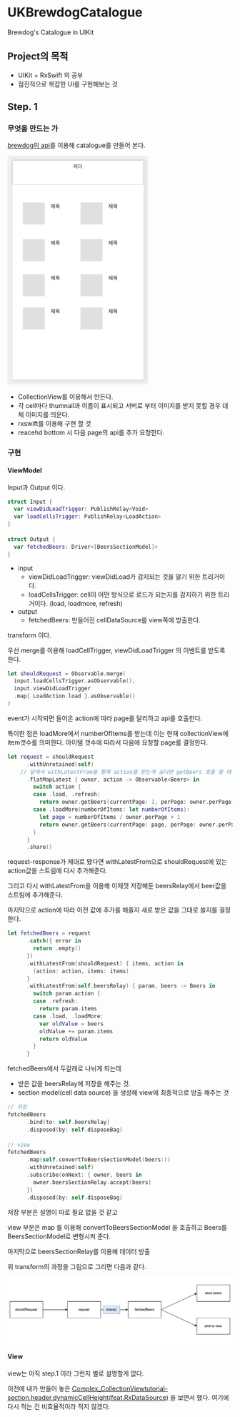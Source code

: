 # UKBrewdogCatalogue

Brewdog's Catalogue in UIKit

## Project의 목적

* UIKit + RxSwift 의 공부
* 점진적으로 복잡한 UI를 구현해보는 것

## Step. 1

### 무엇을 만드는 가

[brewdog의 api](https://punkapi.com/documentation/v2)를 이용해 catalogue를 만들어 본다.

<img src="README.assets/image-20220414215812469.png" alt="image-20220414215812469" style="zoom:50%;" />

* CollectionView를 이용해서 만든다.
* 각 cell마다 thumnail과 이름이 표시되고 서버로 부터 이미지를 받지 못할 경우 대체 이미지를 띄운다.
* rxswift를 이용해 구현 할 것
* reacehd bottom 시 다음 page의 api를 추가 요청한다.

### 구현

#### ViewModel

Input과 Output 이다.

```swift
struct Input {
  var viewDidLoadTrigger: PublishRelay<Void>
  var loadCellsTrigger: PublishRelay<LoadAction>
}

struct Output {
  var fetchedBeers: Driver<[BeersSectionModel]>
}
```

* input
  * viewDidLoadTrigger: viewDidLoad가 감지되는 것을 알기 위한 트리거이다.
  * loadCellsTrigger: cell이 어떤 방식으로 로드가 되는지를 감지하기 위한 트리거이다. (load, loadmore, refresh)
* output
  * fetchedBeers: 만들어진 cellDataSource를 view쪽에 방출한다.



transform 이다.

우선 merge를 이용해 loadCellTrigger, viewDidLoadTrigger 의 이벤트를 받도록 한다.

```swift
let shouldRequest = Observable.merge(
  input.loadCellsTrigger.asObservable(),
  input.viewDidLoadTrigger
  .map{ LoadAction.load }.asObservable()
)
```

event가 시작되면 들어온 action에 따라 page를 달리하고 api를 호출한다.

특이한 점은 loadMore에서 numberOfItems를 받는데 이는 현재 collectionView에 item갯수를 의미한다. 아이템 갯수에 따라서 다음에 요청할 page를 결정한다.

```swift
let request = shouldRequest
      .withUnretained(self)
    // 밑에서 withLatestFrom을 통해 action을 받는게 싫다면 getBeers 호출 할 때 action을 넘기는 방법도 있음.
      .flatMapLatest { owner, action -> Observable<Beers> in
        switch action {
        case .load, .refresh:
          return owner.getBeers(currentPage: 1, perPage: owner.perPage)
        case .loadMore(numberOfItems: let numberOfItems):
          let page = numberOfItems / owner.perPage + 1
          return owner.getBeers(currentPage: page, perPage: owner.perPage)
        }
      }
      .share()
```

request-response가 제대로 됐다면 withLatestFrom으로 shouldRequest에 있는 action값을 스트림에 다시 추가해준다.

그리고 다시 withLatestFrom을 이용해 이제껏 저장해둔 beersRelay에서 beer값을 스트림에 추가해준다.

마지막으로 action에 따라 이전 값에 추가를 해줄지 새로 받은 값을 그대로 쓸지를 결정한다.

```swift
let fetchedBeers = request
      .catch({ error in
        return .empty()
      })
      .withLatestFrom(shouldRequest) { items, action in
        (action: action, items: items)
      }
      .withLatestFrom(self.beersRelay) { param, beers -> Beers in
        switch param.action {
        case .refresh:
          return param.items
        case .load, .loadMore:
          var oldValue = beers
          oldValue += param.items
          return oldValue
        }
      }
```



fetchedBeers에서 두갈래로 나뉘게 되는데 

* 받은 값을 beersRelay에 저장을 해주는 것.
* section model(cell data source) 을 생성해 view에 최종적으로 방출 해주는 것

```swift
// 저장
fetchedBeers
      .bind(to: self.beersRelay)
      .disposed(by: self.disposeBag)

// view
fetchedBeers
      .map(self.convertToBeersSectionModel(beers:))
      .withUnretained(self)
      .subscribe(onNext: { owner, beers in
        owner.beersSectionRelay.accept(beers)
      })
      .disposed(by: self.disposeBag)
```

저장 부분은 설명이 따로 필요 없을 것 같고

view 부분은 map 를 이용해 convertToBeersSectionModel 을 호출하고 Beers를 BeersSectionModel로 변형시켜 준다.

마지막으로 beersSectionRelay를 이용해 데이터 방출

위 transform의 과정을 그림으로 그리면 다음과 같다.

![image-20220416180941604](README.assets/image-20220416180941604.png)

#### View

view는 아직 step.1 이라 그런지 별로 설명할게 없다.

이전에 내가 만들어 놓은 [Complex_CollectionViewtutorial-section,header,dynamicCellHeight(feat.RxDataSource)](https://github.com/dev-wimes/TIL/blob/master/Apple/UIKit/Complex_CollectionViewtutorial-section,header,dynamicCellHeight(feat.RxDataSource).md) 을 보면서 했다. 여기에 다시 적는 건 비효율적이라 적지 않겠다.




